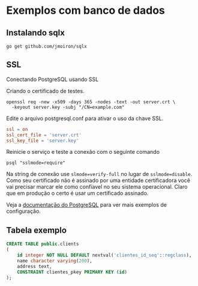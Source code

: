 # Exemplos com banco de dados

## Instalando sqlx

```console
go get github.com/jmoiron/sqlx
```

## SSL

Conectando PostgreSQL usando SSL

Criando o certificado de testes.

```console
openssl req -new -x509 -days 365 -nodes -text -out server.crt \
  -keyout server.key -subj "/CN=example.com"
```

Edite o arquivo postgresql.conf para ativar o uso da chave SSL.

```conf
ssl = on
ssl_cert_file = 'server.crt'
ssl_key_file = 'server.key'
```

Reinicie o serviço e teste a conexão com o seguinte comando

```console
psql "sslmode=require"
```

Na string de conexão use `slmode=verify-full` no lugar de `sslmode=disable`. Como seu certificado não é assinado por uma entidade certificadora você vai precisar marcar ele como confiavel no seu sistema operacional. Claro que em produção o certo é usar um certificado assinado.

Veja a [documentação do PostgreSQL](https://www.postgresql.org/docs/11/ssl-tcp.html) para ver mais exemplos de configuração.

## Tabela exemplo

```sql
CREATE TABLE public.clients
(
    id integer NOT NULL DEFAULT nextval('clientes_id_seq'::regclass),
    name character varying(200),
    address text,
    CONSTRAINT clientes_pkey PRIMARY KEY (id)
);
```

